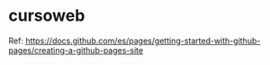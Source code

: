 # cursoweb
Ref: https://docs.github.com/es/pages/getting-started-with-github-pages/creating-a-github-pages-site
